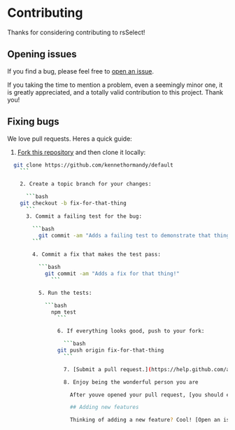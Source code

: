 # Contributing

Thanks for considering contributing to rsSelect!

## Opening issues

If you find a bug, please feel free to [open an issue](https://github.com/kennethormandy/default/issues).

If you taking the time to mention a problem, even a seemingly minor one, it is greatly appreciated, and a totally valid contribution to this project. Thank you!

## Fixing bugs

We love pull requests. Heres a quick guide:

1. [Fork this repository](https://github.com/kennethormandy/default/fork) and then clone it locally:

  ```bash
    git clone https://github.com/kennethormandy/default
      ```

      2. Create a topic branch for your changes:

        ```bash
	  git checkout -b fix-for-that-thing
	    ```
	    3. Commit a failing test for the bug:

	      ```bash
	        git commit -am "Adds a failing test to demonstrate that thing"
		  ```

		  4. Commit a fix that makes the test pass:

		    ```bash
		      git commit -am "Adds a fix for that thing!"
		        ```

			5. Run the tests:

			  ```bash
			    npm test
			      ```

			      6. If everything looks good, push to your fork:

			        ```bash
				  git push origin fix-for-that-thing
				    ```

				    7. [Submit a pull request.](https://help.github.com/articles/creating-a-pull-request)

				    8. Enjoy being the wonderful person you are

				      After youve opened your pull request, [you should email me](mailto:hello@kennethormandy.com) your mailing address so I can mail you a personal thank you note. Seriously!

				      ## Adding new features

				      Thinking of adding a new feature? Cool! [Open an issue](https://github.com/kennethormandy/default/issues) and lets design it together.
